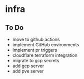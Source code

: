 # infra

## To Do

  * move to github actions
  * implement GitHub environments
  * implement pr triggers
  * cloudflare terraform integration 
  * migrate to gcp secrets
  * add gcp server
  * add pve server
